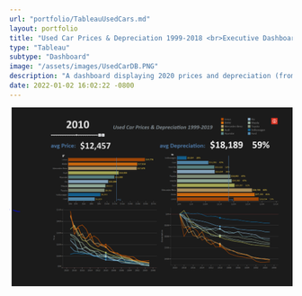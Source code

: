 ```yaml
---
url: "portfolio/TableauUsedCars.md"
layout: portfolio
title: "Used Car Prices & Depreciation 1999-2018 <br>Executive Dashboard"
type: "Tableau"
subtype: "Dashboard"
image: "/assets/images/UsedCarDB.PNG"
description: "A dashboard displaying 2020 prices and depreciation (from 2019) of various used car makes and model 1999-2019.&nbspThe image links to the live dashboard on Tableau Public."
date: 2022-01-02 16:02:22 -0800
---
```



[![Used Car Prices & Depreciation 1999-2020](assets\images\UsedCarDB.PNG)](https://public.tableau.com/views/UsedCarsExecDashboard/Dashboard1?:language=en-US&publish=yes&:display_count=n&:origin=viz_share_link)